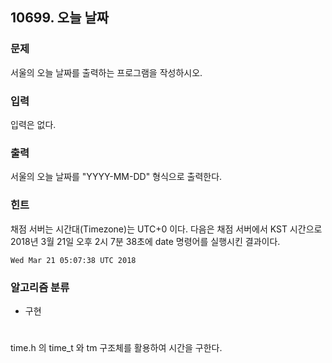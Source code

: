 ## 10699. 오늘 날짜

### 문제
서울의 오늘 날짜를 출력하는 프로그램을 작성하시오.


### 입력
입력은 없다.


### 출력
서울의 오늘 날짜를 "YYYY-MM-DD" 형식으로 출력한다.


### 힌트
채점 서버는 시간대(Timezone)는 UTC+0 이다.
다음은 채점 서버에서 KST 시간으로 2018년 3월 21일 오후 2시 7분 38초에 date 명령어를 실행시킨 결과이다.

```
Wed Mar 21 05:07:38 UTC 2018
```

### 알고리즘 분류
* 구현
 
#

time.h 의 time_t 와 tm 구조체를 활용하여 시간을 구한다.